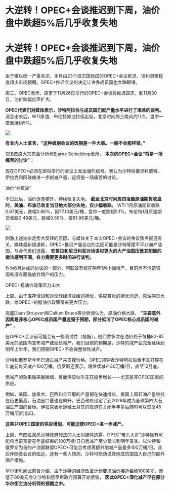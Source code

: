 # 大逆转！OPEC+会谈推迟到下周，油价盘中跌超5%后几乎收复失地

# 大逆转！OPEC+会谈推迟到下周，油价盘中跌超5%后几乎收复失地

由于难以统一产量共识，本月由23个成员国组成的OPEC+会议推迟，谈判艰难程度超出市场预期。OPEC+推迟会议的决定让许多成员国也大跌眼镜。

周三，OPEC表示，原定于11月26日举行的OPEC+会谈将推迟四天，到11月30日，油价跌幅应声扩大。

**OPEC代表们对媒体表示，沙特阿拉伯与成员国们就产量水平进行了艰难的谈判。**
消息出来后，WTI原油、布伦特原油持续走低，北京时间周三晚间约11点，盘中一度重挫约5%。

![](https://inews.gtimg.com/om_bt/O0WNaWitY-i5FBe6p0Y1os_sgFGifTsh5XnkLNe3IJBFQAA/1000)

**有业内人士直言，“这种级别会议的改期是一件大事。一般不会那样做。”**

SEB首席大宗商品分析师Bjarne Schieldrop表示， **本次的OPEC+会议“将是一场痛苦的讨论”：**

现在OPEC+必须在即将举行的会议上发出强烈信号。我认为沙特将要求科威特、伊拉克和阿联酋进一步削减产量，这将是一场痛苦的讨论。

油价“神反转”

不过此后，油价逐渐攀升，持续收复失地。 **截至北京时间周四凌晨原油期货收盘时，美油、布油已收复当日绝大部分失地，仅小幅收跌。** WTI
1月原油期货收跌0.67美元，跌幅0.86%，报77.10美元/桶，盘中一度跌超5.1%。布伦特1月原油期货收跌0.49美元，跌幅0.59%，报81.96美元/桶。

![](https://inews.gtimg.com/om_bt/Ox3aCAxIkWGPJyNxfjtxSz7XXQUcNkeJ9I4oYjB9unVBcAA/1000)

刺激上述油价走势大反转的原因，与媒体关于本次OPEC+会议的争议焦点报道有关。媒体最新报道称，OPEC+推迟产量会议的主因可能是沙特等摆不平非洲产油国。与会代表们透露，
**安哥拉和尼日利亚对话语权更大的大产油国压低其配额的做法感到不满，各方需要更多时间进行谈判。**

作为6月达成的协议的一部分，阿联酋有权在明年1月小幅增产。目前尚不清楚该国有没有面临放弃增产的压力。

OPEC+稳油价政策压力山大

上周，由于库存增加和对全球经济放缓的担忧，供应紧张的担忧消退，原油期货大跌，给OPEC+的稳油价政策带来更大压力。

高盛Daan Struyven和Callum Bruce等分析师认为，原油价格大跌，
**“主要意外因素是非核心OPEC成员国产量远强于预期，部分抵消了OPEC核心成员国的减产”** 。

在OPEC+会议前可能会有一些测试性（措施），他们曾多次在油价处于每桶82-85美元的范围内宣布减产或延长减产。我们目前的预期是，沙特的减产会完全延续到明年上半年，我们预期OPEC+不会做整体性减产。

沙特和俄罗斯今年已通过减产来支撑价格。OPEC领导者沙特阿拉伯重申其打算在年底前每天减产100万桶。俄罗斯还表示，将继续减产30万桶/日，直至12月底。

但减产的效果越来越微弱，反而供应似乎正在稳步增长——尤其是非OPEC国家的供应。

例如，美国、加拿大、巴西和圭亚那的产量都在快速增长，美国上周石油产量维持在历史最高，石油出口量也在飙升。巴西政府设定了到2029年成为全球第四大石油生产国的目标。伊拉克表示途经土耳其的管道在关闭半年多后随时可以恢复45万桶/日的出口。

**这些非OPEC国家的供应增加，可能迫使OPEC+进一步减产。**

上周，有四位熟悉沙特政府想法的人士对媒体透露，OPEC“带头大哥”沙特极有可能将当前预定在年底结束的100万桶/日自愿减产至少延长到明年春季。以沙特和俄罗斯为首的产油国联盟OPEC+可能会考虑再额外削减产量最多100万桶/日。此后伴随着会议的临近，还有一些人预测，沙特可能劝说其他成员国加入自己的额外限产措施。

华尔街见闻此前曾介绍，由于沙特的经济改革计划要求油价接近每桶100美元，而低于80美元会让沙特和俄罗斯政府预算开始紧张，
**因此OPEC+深化减产早在部分华尔街主流分析师的预期之中。**

